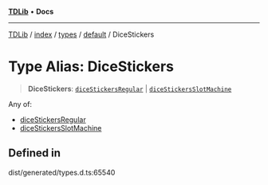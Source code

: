 [**TDLib**](../../../../../../README.md) • **Docs**

***

[TDLib](../../../../../../modules.md) / [index](../../../../../README.md) / [types](../../../README.md) / [default](../README.md) / DiceStickers

# Type Alias: DiceStickers

> **DiceStickers**: [`diceStickersRegular`](diceStickersRegular.md) \| [`diceStickersSlotMachine`](diceStickersSlotMachine.md)

Any of:
- [diceStickersRegular](diceStickersRegular.md)
- [diceStickersSlotMachine](diceStickersSlotMachine.md)

## Defined in

dist/generated/types.d.ts:65540

